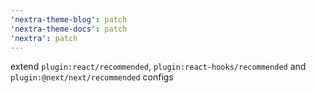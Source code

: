 ```yaml
---
'nextra-theme-blog': patch
'nextra-theme-docs': patch
'nextra': patch
---
```


extend `plugin:react/recommended`, `plugin:react-hooks/recommended` and `plugin:@next/next/recommended` configs

